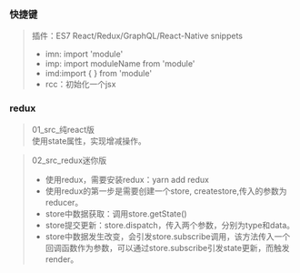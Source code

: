 ### 快捷键 
> 插件：ES7 React/Redux/GraphQL/React-Native snippets 
> + imn: import 'module' 
> + imp: import moduleName from 'module'  
> + imd:import {  } from 'module'   
> + rcc：初始化一个jsx    

### redux
>  01_src_纯react版  
>  使用state属性，实现增减操作。  

>  02_src_redux迷你版  
> + 使用redux，需要安装redux：yarn add redux  
> + 使用redux的第一步是需要创建一个store, createstore,传入的参数为reducer。    
> + store中数据获取：调用store.getState() 
> + store提交更新：store.dispatch，传入两个参数，分别为type和data。 
> + store中数据发生改变，会引发store.subscribe调用，该方法传入一个回调函数作为参数，可以通过store.subscribe引发state更新，而触发render。